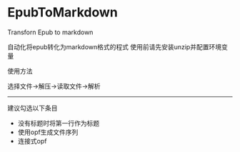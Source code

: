 # EpubToMarkdown
Transforn Epub to markdown

自动化将epub转化为markdown格式的程式
使用前请先安装unzip并配置环境变量

使用方法

选择文件->解压->读取文件->解析

---

建议勾选以下条目

- 没有标题时将第一行作为标题
- 使用opf生成文件序列
- 连接式opf